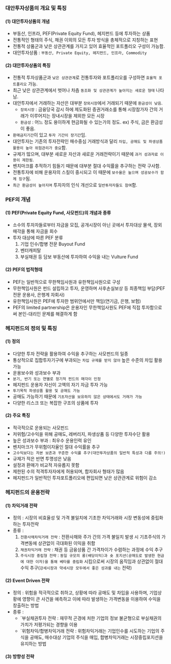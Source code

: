 
### 대안투자상품의 개요 및 특징
#### (1) 대안투자상품의 개념
- 부동산, 인프라, PEF(Private Equity Fund), 헤지펀드 등에 투자하는 상품
- 전통적인 형태의 주식, 채권 이외의 모든 투자 방식을 총체적으로 지칭하는 표현
- 전통적 상품군과 낮은 상관관계를 가지고 있어 효율적인 포트폴리오 구성이 가능함.
- 대안투자상품 : `부동산, Private Equity, 헤지펀드, 인프라, Commodity`
#### (2) 대안투자상품의 특징
- 전통적 투자상품군과 `낮은 상관관계`로 전통투자와 포트폴리오를 구성하면 `효율적 포트폴리오` 가능.
- 최근 낮은 상관관계에서 벗어나 차츰 `동조화 및 상관관계가 높아지는 새로운 형태` 나타남.
- 대안투자에서 거래하는 자산은 대부분 `장외시장`에서 거래되기 때문에 `환금성이 낮음`.
	- `장외시장` : 금융당국 감시 하에 제도화된 증권거래소를 통해 시장참가자 간의 거래가 이루어지는 장내시장을 제외한 모든 시장
	- `환금성` : 어느 정도 용이하게 현금화될 수 있는가의 정도. ex) 주식, 금은 환금성이 좋음.
- `환매금지기간`이 있고 `투자 기간이 장기간`임.
- 대안투자는 기존의 투자전략인 매수중심 거래방식과 달리 `차입, 공매도 및 파생상품 활용이 높아 위험관리가 중요`함.
- 규제가 많으며, 대부분 새로운 자산과 새로운 거래전략이기 때문에 `과거 성과자료 이용이 제한됨`.
- 벤치마크를 추적하기 힘들기 때문에 대부분 절대 수익률을 추구하는 전략 구사함.
- 전통투자에 비해 운용자의 스킬이 중시되고 이 때문에 `보수율은 높으며 성공보수가 함께 징구`됨.
- `최근 환금성이 높아지며` 투자자의 인식 개선으로 `일반투자자들도 참여`함.

### PEF의 개념
#### (1) PEF(Private Equity Fund, 사모펀드)의 개념과 종류
- 소수의 투자자들로부터 자금을 모집, 공개시장이 아닌 곳에서 투자대상 물색, 장외매각을 통해 자금을 회수
- 투자 대상에 따른 PEF 분류
	1. 기업 인수/합병 전문 Buyout Fund
	2. 벤터캐피탈
	3. 부실채권 등 담보 부동산에 투자하여 수익을 내는 Vulture Fund
#### (2) PEF의 법적형태
- PEF는 일반적으로 무한책임사원과 유한책임사원으로 구성
- 무한책임사원은 펀드 설립하고 투자, 운영하며 사후손실보상 등 최종책임 부담(PEF 전문 운용사, 은행계 자회사)
- 유한책임사원은 PEF에 투자한 범위안에서만 책임(연기금, 은행, 보험)
- PEF의 limited partnership은 운용자인 무한책임사원도 PEF에 직접 투자함으로써 본인-대리인 문제를 해결하게 함

### 헤지펀드의 정의 및 특징
#### (1) 정의
- 다양한 투자 전략을 활용하여 수익을 추구하는 사모펀드의 일종
- 통상적으로 집합투자기구에 부과되는 `차입 규제를 받지 않아` 높은 수준의 차입 활용 가능
- 운용보수와 성과보수 부과
- `분기, 반기 또는 연별로 정기적 펀드의 매각이 인정`
- 헤지펀드 운용자 자신이 고액의 자기 자금 투자 가능
- `투기목적 파생상품 활용 및 공매도 가능`
- 공매도 가능하기 때문에 `기초자산을 보유하지 않은 상태에서도 거래가 가능`
- 다양한 리스크 또는 복잡한 구조의 상품에 투자
#### (2) 주요 특징
- 적극적으로 운용되는 사모펀드
- 저위험/고수익을 위해 공매도, 레버리지, 파생상품 등 다양한 투자수단 활용
- 높은 성과보수 부과 : 최우수 운용인력 유인
- 벤치마크가 무위험이자율인 절대 수익률을 추구
- `고수익보다는 자본 보존과 꾸준한 수익률 추구(대안투자상품의 일반적 특성과 다름 주의!)`
- 규제가 적은 반면 투명성은 낮음
- 설정과 환매가 비교적 자유롭지 못함
- 제한된 수의 적격투자자에게 허용되며, 합자회사 형태가 많음
- 헤지펀드가 일반적인 투자포트폴리오에 편입되면 낮은 상관관계로 위험이 감소

### 헤지펀드의 운용전략
#### (1) 차익거래 전략
- 정의 : 시장의 비효율성 및 가격 불일치에 기초한 차익거래와 시장 변동성에 중립화하는 투자전략
- 종류 :
	1. `전환사채차익거래 전략` : 전환사채와 주가 간의 가격 불일치 발생 시 기초주식의 가격변동에 상관없이 극대화된 이익을 취함
	2. `채권차익거래 전략` : 채권 등 금융상품 간 가격차이가 수렴하는 과정에 수익 추구
	3. `주식시장 중립형 전략` : `동일 규모의 롱(배당이익)과 숏 포지션(공매도로 발생한 현금에 대한 이자)을 통해 베타를 중립화` 시킴으로써 시장의 움직임과 상관없이 절대 수익 추구(`강세시장과 약세시장 모두에서 좋은 성과를 내는` 전략)
#### (2) Event Driven 전략
- 정의 : 위험을 적극적으로 취하고, 상황에 따라 공매도 및 차입을 사용하며, 기업상황에 영향이 큰 사건을 예측하고 이에 따라 발생하는 가격변동을 이용하여 수익을 창출하는 방법
- 종류 : 
	- `부실채권투자 전략 : 재무적 곤경에 처한 기업의 정보 불균형으로 부실채권의 가치가 저평가되는 경향을 이용
	- `위험차익/합병차익거래 전략 : 위험차익거래는 기업인수를 시도하는 기업의 주식을 공매도, 매수대상 기업의 주식을 매입, 합병차익거래는 시장중립포지션을 유지하는 방법
#### (3) 방향성 전략

